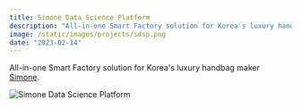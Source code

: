 ```yaml
---
title: Simone Data Science Platform
description: "All-in-one Smart Factory solution for Korea's luxury handbag maker Simone"
image: /static/images/projects/sdsp.png
date: "2023-02-14"
---
```


All-in-one Smart Factory solution for Korea's luxury handbag maker [Simone](http://www.simone.co.kr/kr/).

![Simone Data Science Platform](/static/images/projects/sdsp-dashboard.png)
